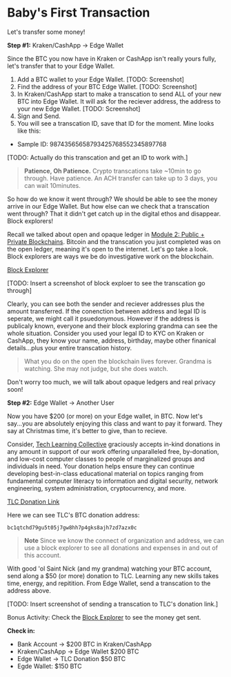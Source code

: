 # Baby's First Transaction

Let's transfer some money! 

**Step #1:** Kraken/CashApp -> Edge Wallet

Since the BTC you now have in Kraken or CashApp isn't really yours fully, let's transfer that to your Edge Wallet. 

1. Add a BTC wallet to your Edge Wallet. 
[TODO: Screenshot]
1. Find the address of your BTC Edge Wallet. 
[TODO: Screenshot]
1. In Kraken/CashApp start to make a transcation to send ALL of your new BTC into Edge Wallet. It will ask for the reciever address, the address to your new Edge Wallet. 
[TODO: Screenshot]
1. Sign and Send. 
1. You will see a transcation ID, save that ID for the moment. Mine looks like this: 
- Sample ID: 98743565658793425768552345897768

[TODO: Actually do this transcation and get an ID to work with.] 

>**Patience, Oh Patience.** Crypto transcations take ~10min to go through. Have patience. An ACH transfer can take up to 3 days, you can wait 10minutes. 

So how do we know it went through? We should be able to see the money arrive in our Edge Wallet. But how else can we check that a transcation went through? That it didn't get catch up in the digital ethos and disappear. Block explorers! 

Recall we talked about open and opaque ledger in [Module 2: Public + Private Blockchains](../module-2-blockchain/2.1-main-article.md#public-vs-private-blockchains). Bitcoin and the transcation you just completed was on the open ledger, meaning it's open to the internet. Let's go take a look. Block explorers are ways we be do investigative work on the blockchain. 

[Block Explorer](https://blockexplorer.one/)

[TODO: Insert a screenshot of block exploer to see the transcation go through]

Clearly, you can see both the sender and reciever addresses plus the amount transferred. If the conenction between address and legal ID is seperate, we might call it psuedonymous. However if the address is publicaly known, everyone and their block exploring grandma can see the whole situation. Consider you used your legal ID to KYC on Kraken or CashApp, they know your name, address, birthday, maybe other finanical details...plus your entire transcation history.

> What you do on the open the blockchain lives forever. Grandma is watching. She may not judge, but she does watch.

Don't worry too much, we will talk about opaque ledgers and real privacy soon!

**Step #2:** Edge Wallet -> Another User

Now you have $200 (or more) on your Edge wallet, in BTC. Now let's say...you are absolutely enjoying this class and want to pay it forward. They say at Christmas time, it's better to give, than to recieve.

Consider, [Tech Learning Collective](https://techlearningcollective.com/) graciously accepts in-kind donations in any amount in support of our work offering unparalleled free, by-donation, and low-cost computer classes to people of marginalized groups and individuals in need. Your donation helps ensure they can continue developing best-in-class educational material on topics ranging from fundamental computer literacy to information and digital security, network engineering, system administration, cryptocurrency, and more.

[TLC Donation Link](https://techlearningcollective.com/donate/)

Here we can see TLC's BTC donation address: 
```
bc1qtchd79gu5t05j7gw8hh7p4gks8ajh7zd7azx0c
```
> **Note** Since we know the connect of organization and address, we can use a block explorer to see all donations and expenses in and out of this account.  

With good 'ol Saint Nick (and my grandma) watching your BTC account, send along a $50 (or more) donation to TLC. Learning any new skills takes time, energy, and repitition. From Edge Wallet, send a transcation to the address above. 

[TODO: Insert screenshot of sending a transcation to TLC's donation link.]

Bonus Activity: Check the [Block Explorer](https://blockexplorer.one/) to see the money get sent.

**Check in:** 
- Bank Account -> $200 BTC in Kraken/CashApp
- Kraken/CashApp -> Edge Wallet $200 BTC
- Edge Wallet -> TLC Donation $50 BTC
- Egde Wallet: $150 BTC
